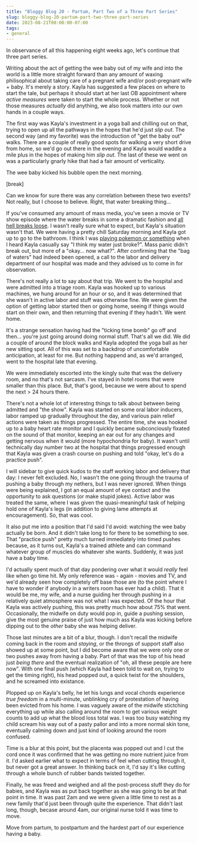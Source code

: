 ```yaml
---
title: "Bloggy Blog 20 - Partum, Part Two of a Three Part Series"
slug: bloggy-blog-20-partum-part-two-three-part-series
date: 2023-08-21T00:00:00-07:00
tags:
- general
---
```

In observance of all this happening eight weeks ago, let's continue that three part series.

Writing about the act of getting the wee baby out of my wife and into the world is a little more straight forward than any amount of waxing philisophical about taking care of a pregnant wife and/or post-pregnant wife + baby. It's merely a story. Kayla has suggested a few places on where to start the tale, but perhaps it should start at her last OB appointment where _active measures_ were taken to start the whole process. Whether or not those measures _actually_ did anything, we also took matters into our own hands in a couple ways.

The first way was Kayla's investment in a yoga ball and chilling out on that, trying to open up all the pathways in the hopes that he'd just _slip out_. The second way (and my favorite) was the introduction of "get the baby out" walks. There are a couple of really good spots for walking a very short drive from home, so we'd go out there in the evening and Kayla would waddle a mile plus in the hopes of making him _slip out_. The last of these we went on was a particularly gnarly hike that had a fair amount of verticality.

The wee baby kicked his bubble open the next morning.

[break]

Can we know for sure there was any correlation between these two events? Not really, but I choose to believe. Right, that water breaking thing...

If you've consumed any amount of mass media, you've seen a movie or TV show episode where the water breaks in some a dramatic fashion and [all hell breaks loose](https://www.youtube.com/watch?v=oz0Q9gaYtPo). I wasn't really sure what to expect, but Kayla's situation wasn't that. We were having a pretty chill Saturday morning and Kayla got up to go to the bathroom. I think I was [playing pokemon or something](/entry/bloggy-blog-14-kayla-will-always-be-closer-catching-them-all) when I heard Kayla casually say "I think my water just broke?". Mass panic didn't break out, but more of a "okay... now what?". After confirming that the "bag of waters" had indeed been opened, a call to the labor and delivery department of our hospital was made and they advised us to come in for observation.

There's not really a lot to say about that trip. We went to the hospital and were admitted into a triage room. Kayla was hooked up to various machines, we hung around for an hour or so, and it was determined that she wasn't in active labor and stuff was otherwise fine. We were given the option of getting labor started then or going home, seeing if things would start on their own, and then returning that evening if they hadn't. We went home.

It's a strange sensation having had the "ticking time bomb" go off and then... you're just going around doing normal stuff. That's all we did. We did a couple of around the block walks and Kayla adopted the yoga ball as her new sitting spot. All of this was set to a backdrop of uncomfortable anticipation, at least for me. But nothing happend and, as we'd arranged, went to the hospital late that evening.

[](https://hackmann.family/photos/delivery-room.jpg)

We were immediately escorted into the kingly suite that was the delivery room, and no that's not sarcasm. I've stayed in hotel rooms that were smaller than this place. But, that's good, because we were about to spend the next > 24 hours there.

There's not a whole lot of interestng things to talk about between being admitted and "the show". Kayla was started on some oral labor inducers, labor ramped up gradually throughout the day, and various pain relief actions were taken as things progressed. The entire time, she was hooked up to a baby heart rate monitor and I quickly became subconciously fixated on the sound of that monitor, keeping an ear out for any changes and getting nervous when it would (more hypochondria for baby). It wasn't until technically day number two at the hospital that things progressed enough that Kayla was given a crash course on pushing and told "okay, let's do a practice push".

I will sidebar to give quick kudos to the staff working labor and delivery that day: I never felt excluded. No, I wasn't the one going through the trauma of pushing a baby through my nethers, but I was never ignored. When things were being explained, I got an equal amount of eye contact and the opportunity to ask questions (or make stupid jokes). Active labor was treated the same, where I was given the quasi-meaningful task of helping hold one of Kayla's legs (in addition to giving lame attempts at encouragement). So, that was cool.

It also put me into a position that I'd said I'd avoid: watching the wee baby actually be born. And it didn't take long to for there to be something to see. That "practice push" pretty much turned immediately into timed pushes because, as it turns out, Kayla's a trained athlete and can command whatever group of muscles do whatever she wants. Suddenly, it was just have a baby time.

I'd actually spent much of that day pondering over what it would _really_ feel like when go time hit. My only reference was - again - movies and TV, and we'd already seen how completely off base those are (to the point where I have to wonder if anybody in a writers room has ever had a child). That it would be me, my wife, and a nurse guiding her through pushing in a relatively quiet atmosphere was not what I was expected. Of the hour that Kayla was actively pushing, this was pretty much how about 75% that went. Occasionally, the midwife on duty would pop in, guide a pushing session, give the most genuine praise of just how much ass Kayla was kicking before dipping out to the _other_ baby she was helping deliver.

Those last minutes are a bit of a blur, though. I don't recall the midwife coming back in the room and _staying_, or the throngs of support staff also showed up at some point, but I did become aware that we were only one or two pushes away from having a baby. Part of that was the top of his head just _being there_ and the eventual realization of "oh, all these people are here now". With one final push (which Kayla had been told to wait on, trying to get the timing right), his head popped out, a quick twist for the shoulders, and he screamed into existance.

Plopped up on Kayla's belly, he let his lungs and vocal chords experience _true freedom_ in a multi-minute, unblinking cry of protestation of having been evicted from his home. I was vaguely aware of the midwife stictching everything up while also calling around the room to get various weight counts to add up what the blood loss total was. I was too busy watching my child scream his way out of a pasty pallor and into a more normal skin tone, eventually calming down and just kind of looking around the room confused.

Time is a blur at this point, but the placenta was popped out and I cut the cord once it was confirmed that he was getting no more nutrient juice from it. I'd asked earlier what to expect in terms of feel when cutting through it, but never got a great answer. In thinking back on it, I'd say it's like cutting through a whole bunch of rubber bands twisted together.

Finally, he was freed and weighed and all the post-process stuff they do for babies, and Kayla was as put back together as she was going to be at that point in time. It was past 2am and we were given a little time to rest as a new family that'd just been through quite the experience. That didn't last long, though, becase around 4am, our original nurse told it was time to move.

Move from partum, to postpartum and the hardest part of our experience having a baby.
